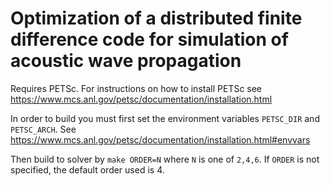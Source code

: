 # Optimization of a distributed finite difference code for simulation of acoustic wave propagation

Requires PETSc. For instructions on how to install PETSc see https://www.mcs.anl.gov/petsc/documentation/installation.html

In order to build you must first set the environment variables `PETSC_DIR` and `PETSC_ARCH`. See https://www.mcs.anl.gov/petsc/documentation/installation.html#envvars

Then build to solver by
  `make ORDER=N` where `N` is one of `2,4,6`. If `ORDER` is not specified, the default order used is 4.
